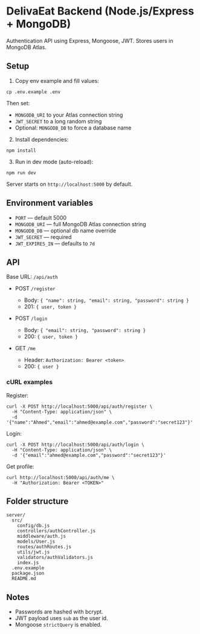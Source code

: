 # DelivaEat Backend (Node.js/Express + MongoDB)

Authentication API using Express, Mongoose, JWT. Stores users in MongoDB Atlas.

## Setup

1. Copy env example and fill values:

```
cp .env.example .env
```

Then set:
- `MONGODB_URI` to your Atlas connection string
- `JWT_SECRET` to a long random string
- Optional: `MONGODB_DB` to force a database name

2. Install dependencies:

```
npm install
```

3. Run in dev mode (auto-reload):

```
npm run dev
```

Server starts on `http://localhost:5000` by default.

## Environment variables

- `PORT` — default 5000
- `MONGODB_URI` — full MongoDB Atlas connection string
- `MONGODB_DB` — optional db name override
- `JWT_SECRET` — required
- `JWT_EXPIRES_IN` — defaults to `7d`

## API

Base URL: `/api/auth`

- POST `/register`
  - Body: `{ "name": string, "email": string, "password": string }`
  - 201: `{ user, token }`

- POST `/login`
  - Body: `{ "email": string, "password": string }`
  - 200: `{ user, token }`

- GET `/me`
  - Header: `Authorization: Bearer <token>`
  - 200: `{ user }`

### cURL examples

Register:
```
curl -X POST http://localhost:5000/api/auth/register \
  -H "Content-Type: application/json" \
  -d '{"name":"Ahmed","email":"ahmed@example.com","password":"secret123"}'
```

Login:
```
curl -X POST http://localhost:5000/api/auth/login \
  -H "Content-Type: application/json" \
  -d '{"email":"ahmed@example.com","password":"secret123"}'
```

Get profile:
```
curl http://localhost:5000/api/auth/me \
  -H "Authorization: Bearer <TOKEN>"
```

## Folder structure

```
server/
  src/
    config/db.js
    controllers/authController.js
    middleware/auth.js
    models/User.js
    routes/authRoutes.js
    utils/jwt.js
    validators/authValidators.js
    index.js
  .env.example
  package.json
  README.md
```

## Notes

- Passwords are hashed with bcrypt.
- JWT payload uses `sub` as the user id.
- Mongoose `strictQuery` is enabled.

